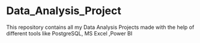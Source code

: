 # Data_Analysis_Project
This repository contains all my Data Analysis Projects made with the help of different tools like PostgreSQL, MS Excel ,Power BI
